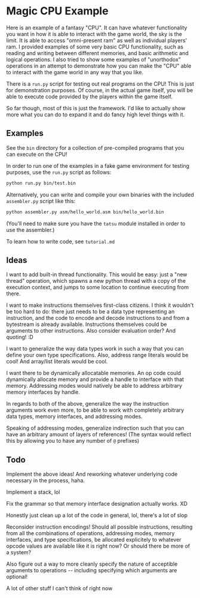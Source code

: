 # Magic CPU Example

Here is an example of a fantasy "CPU". It can have whatever functionality you want in how it is able to interact with the game world, the sky is the limit. It is able to access "omni-present ram" as well as individual players' ram. I provided examples of some very basic CPU functionality, such as reading and writing between different memories, and basic arithmetic and logical operations. I also tried to show some examples of "unorthodox" operations in an attempt to demonstrate how you can make the "CPU" able to interact with the game world in any way that you like.

There is a `run.py` script for testing out real programs on the CPU! This is just for demonstration purposes. Of course, in the actual game itself, you will be able to execute code provided by the players within the game itself.

So far though, most of this is just the framework. I'd like to actually show more what you can do to expand it and do fancy high level things with it.

## Examples

See the `bin` directory for a collection of pre-compiled programs that you can execute on the CPU!

In order to run one of the examples in a fake game environment for testing purposes, use the `run.py` script as follows:
```bash
python run.py bin/test.bin
```

Alternatively, you can write and compile your own binaries with the included `assembler.py` script like this:
```bash
python assembler.py asm/hello_world.asm bin/hello_world.bin
```

(You'll need to make sure you have the `tatsu` module installed in order to use the assembler.)

To learn how to write code, see `tutorial.md`

## Ideas

I want to add built-in thread functionality. This would be easy: just a "new thread" operation, which spawns a new python thread with a copy of the execution context, and jumps to some location to continue executing from there.

I want to make instructions themselves first-class citizens. I think it wouldn't be too hard to do: there just needs to be a data type representing an instruction, and the code to encode and decode instructions to and from a bytestream is already available. Instructions themselves could be arguments to other instructions. Also consider evaluation order? And quoting! :D

I want to generalize the way data types work in such a way that you can define your own type specifications. Also, address range literals would be cool! And array/list literals would be cool.

I want there to be dynamically allocatable memories. An op code could dynamically allocate memory and provide a handle to interface with that memory. Addressing modes would natively be able to address arbitrary memory interfaces by handle.

In regards to both of the above, generalize the way the instruction arguments work even more, to be able to work with completely arbitrary data types, memory interfaces, and addressing modes.

Speaking of addressing modes, generalize indirection such that you can have an arbitrary amount of layers of references! (The syntax would reflect this by allowing you to have any number of `@` prefixes)

## Todo

Implement the above ideas! And reworking whatever underlying code necessary in the process, haha.

Implement a stack, lol

Fix the grammar so that memory interface designation actually works. XD

Honestly just clean up a lot of the code in general, lol, there's a lot of slop

Reconsider instruction encodings! Should all possible instructions, resulting from all the combinations of operations, addressing modes, memory interfaces, and type specifications, be allocated explicitely to whatever opcode values are available like it is right now? Or should there be more of a system?

Also figure out a way to more cleanly specify the nature of acceptible arguments to operations -- including specifying which arguments are optional!

A lot of other stuff I can't think of right now
